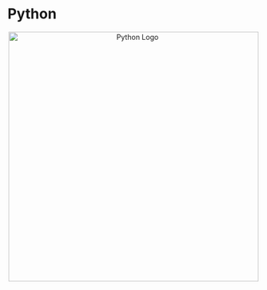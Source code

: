 # Python

<p align="center">
  <img src="https://github.com/user-attachments/assets/f4350c1f-a60c-4824-a280-dfebed670146" width="500" alt="Python Logo">
</p>

